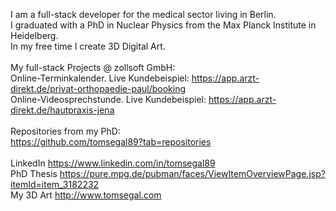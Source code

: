 I am a full-stack developer for the medical sector living in Berlin.<br>
I graduated with a PhD in Nuclear Physics from the Max Planck Institute in Heidelberg.<br>
In my free time I create 3D Digital Art.<br>
<br>
My full-stack Projects @ zollsoft GmbH:<br>
Online-Terminkalender. Live Kundebeispiel: https://app.arzt-direkt.de/privat-orthopaedie-paul/booking<br>
Online-Videosprechstunde. Live Kundebeispiel: https://app.arzt-direkt.de/hautpraxis-jena<br>
<br>
Repositories from my PhD:<br>
https://github.com/tomsegal89?tab=repositories<br>
<br>
LinkedIn https://www.linkedin.com/in/tomsegal89<br>
PhD Thesis https://pure.mpg.de/pubman/faces/ViewItemOverviewPage.jsp?itemId=item_3182232<br>
My 3D Art http://www.tomsegal.com<br>
